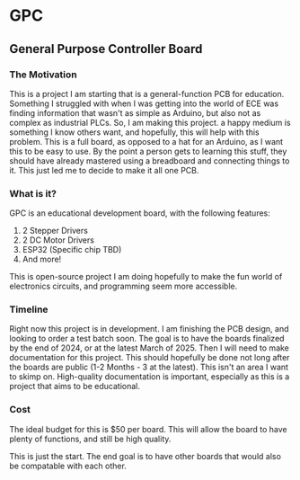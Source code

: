 # GPC

<h2>General Purpose Controller Board</h2>

<h3>The Motivation</h3>
This is a project I am starting that is a general-function PCB for education. Something I struggled with when I was getting into the world of ECE was finding information that wasn't as simple as Arduino, but also not as complex as industrial PLCs. So, I am making this project. a happy medium is something I know others want, and hopefully, this will help with this problem. This is a full board, as opposed to a hat for an Arduino, as I want this to be easy to use. By the point a person gets to learning this stuff, they should have already mastered using a breadboard and connecting things to it. This just led me to decide to make it all one PCB. 

<h3>What is it?</h3>
GPC is an educational development board, with the following features:

1. 2 Stepper Drivers
2. 2 DC Motor Drivers
3. ESP32 (Specific chip TBD)
4. And more!

This is open-source project I am doing hopefully to make the fun world of electronics circuits, and programming seem more accessible. 

<h3>Timeline</h3>
Right now this project is in development. I am finishing the PCB design, and looking to order a test batch soon. The goal is to have the boards finalized by the end of 2024, or at the latest March of 2025. Then I will need to make documentation for this project. This should hopefully be done not long after the boards are public (1-2 Months - 3 at the latest). This isn't an area I want to skimp on. High-quality documentation is important, especially as this is a project that aims to be educational. 

<h3>Cost</h3>
The ideal budget for this is $50 per board. This will allow the board to have plenty of functions, and still be high quality.

This is just the start. The end goal is to have other boards that would also be compatable with each other. 
